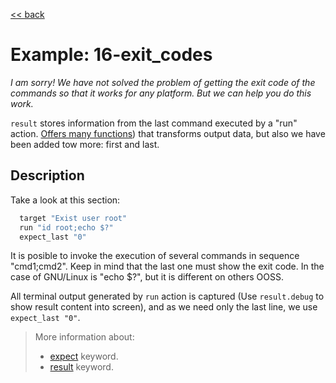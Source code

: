 [<< back](README.md)

# Example: 16-exit_codes

_I am sorry! We have not solved the problem of getting the exit code of the commands so that it works for any platform. But we can help you do this work._

`result` stores information from the last command executed by a "run" action. [Offers many functions](../dsl/definition/result.md)) that transforms output data, but also we have been added tow more: first and last.

## Description

Take a look at this section:
```ruby
  target "Exist user root"
  run "id root;echo $?"
  expect_last "0"
```

It is posible to invoke the execution of several commands in sequence "cmd1;cmd2". Keep in mind that the last one must show the exit code. In the case of GNU/Linux is "echo $?", but it is different on others OOSS.

All terminal output generated by `run` action is captured (Use `result.debug` to show result content into screen), and as we need only the last line, we use `expect_last "0"`.

> More information about:
> * [expect](../dsl/definition/expect.md) keyword.
> * [result](../dsl/execution/result.md) keyword.
